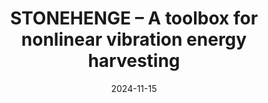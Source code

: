 ---
title: "STONEHENGE – A toolbox for nonlinear vibration energy harvesting"
authors: "A. Cunha Jr, J. P. C. V. Norenberg, J. V. L. L. Peterson, V. G. Lopes, R. Luo, L. R. L. Roca, M. C. Pereira, J. G. Telles"
event: "XLV Ibero-Latin-American Congress on Computational Methods in Engineering (CILAMCE 2024)"
year: "2024"
doi: "http://dx.doi.org/10.55592/cilamce.v6i06.10230"
pdf: "http://dx.doi.org/10.55592/cilamce.v6i06.10230"
arxiv: 
hal: 
image: "GraphicalAbstract_Conf_2024_CILAMCE2024-1.png"
layout: none
date: 2024-11-15
collection: publications
category: conferences
permalink: /publications/ConferencePaper_2024_CILAMCE2024-1
---